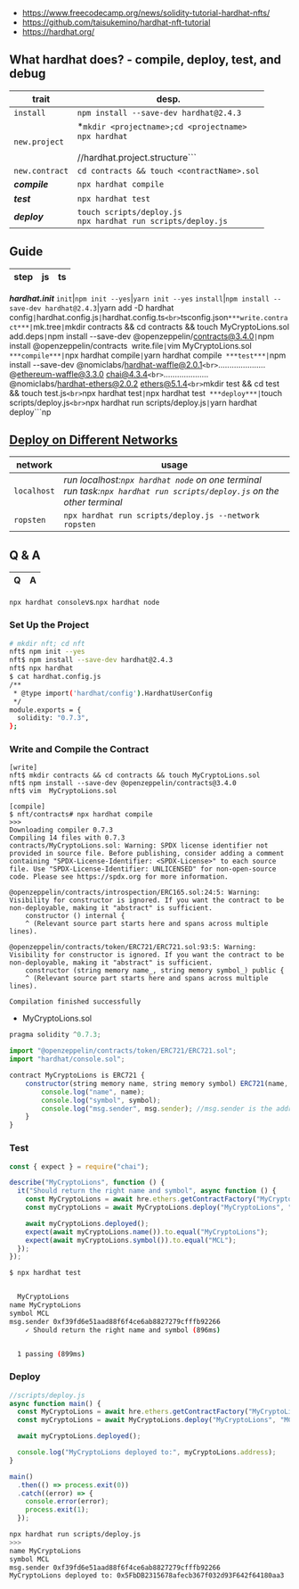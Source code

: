 - https://www.freecodecamp.org/news/solidity-tutorial-hardhat-nfts/
- https://github.com/taisukemino/hardhat-nft-tutorial
- https://hardhat.org/

## What hardhat does? - compile, deploy, test, and debug
trait|desp.
-----|----
```install```|```npm install --save-dev hardhat@2.4.3```
```new.project```|*```mkdir <projectname>;cd <projectname>```<br>```npx hardhat```<br><br>//hardhat.project.structure```|<br>contracts/<br>scripts/<br>test/<br>hardhat.config.js*
```new.contract```|```cd contracts && touch <contractName>.sol```
***compile***|```npx hardhat compile```
***test***|```npx hardhat test```
***deploy***|```touch scripts/deploy.js```<br>```npx hardhat run scripts/deploy.js```
## Guide
step|js|ts
----|---|----
***hardhat.init***
```init```|```npm init --yes```|```yarn init --yes```
```install```|```npm install --save-dev hardhat@2.4.3```|yarn add -D hardhat```
```config```|```hardhat.config.js```|```hardhat.config.ts```<br>```tsconfig.json```
***write.contract***|
```mk.tree```|```mkdir contracts && cd contracts && touch MyCryptoLions.sol```
```add.deps```|```npm install --save-dev @openzeppelin/contracts@3.4.0```|```npm install @openzeppelin/contracts```
```write.file```|```vim MyCryptoLions.sol```
***compile***|```npx hardhat compile```|```yarn hardhat compile```
***test***|```npm install --save-dev @nomiclabs/hardhat-waffle@2.0.1```<br>```..................... @ethereum-waffle@3.3.0 chai@4.3.4```<br>```.................... @nomiclabs/hardhat-ethers@2.0.2 ethers@5.1.4```<br>```mkdir test && cd test && touch test.js```<br>```npx hardhat test```|```npx hardhat test```
***deploy***|```touch scripts/deploy.js```<br>```npx hardhat run scripts/deploy.js```|```yarn hardhat deploy```np
## [Deploy on Different Networks](https://ethereum.stackexchange.com/questions/110271/hardhat-connecting-to-localhost-contract-for-tasks)
network|usage
---|----
```localhost```|*run localhost:```npx hardhat node``` on one terminal<br>run task:```npx hardhat run scripts/deploy.js``` on the other terminal*
```ropsten```|```npx hardhat run scripts/deploy.js --network ropsten```
## Q & A
Q|A
-|-
```npx hardhat console```vs.```npx hardhat node```
### Set Up the Project
```bash
# mkdir nft; cd nft
nft$ npm init --yes
nft$ npm install --save-dev hardhat@2.4.3
nft$ npx hardhat
$ cat hardhat.config.js 
/**
 * @type import('hardhat/config').HardhatUserConfig
 */
module.exports = {
  solidity: "0.7.3",
};
```
### Write and Compile the Contract
```
[write]
nft$ mkdir contracts && cd contracts && touch MyCryptoLions.sol
nft$ npm install --save-dev @openzeppelin/contracts@3.4.0
nft$ vim  MyCryptoLions.sol

[compile]
$ nft/contracts# npx hardhat compile
>>>
Downloading compiler 0.7.3
Compiling 14 files with 0.7.3
contracts/MyCryptoLions.sol: Warning: SPDX license identifier not provided in source file. Before publishing, consider adding a comment containing "SPDX-License-Identifier: <SPDX-License>" to each source file. Use "SPDX-License-Identifier: UNLICENSED" for non-open-source code. Please see https://spdx.org for more information.

@openzeppelin/contracts/introspection/ERC165.sol:24:5: Warning: Visibility for constructor is ignored. If you want the contract to be non-deployable, making it "abstract" is sufficient.
    constructor () internal {
    ^ (Relevant source part starts here and spans across multiple lines).

@openzeppelin/contracts/token/ERC721/ERC721.sol:93:5: Warning: Visibility for constructor is ignored. If you want the contract to be non-deployable, making it "abstract" is sufficient.
    constructor (string memory name_, string memory symbol_) public {
    ^ (Relevant source part starts here and spans across multiple lines).

Compilation finished successfully

```
- MyCryptoLions.sol
```js
pragma solidity ^0.7.3;

import "@openzeppelin/contracts/token/ERC721/ERC721.sol";
import "hardhat/console.sol";

contract MyCryptoLions is ERC721 {
    constructor(string memory name, string memory symbol) ERC721(name, symbol) {
        console.log("name", name);
        console.log("symbol", symbol);
        console.log("msg.sender", msg.sender); //msg.sender is the address that initially deploys a contract
    }
}
```
### Test
```js
const { expect } = require("chai");

describe("MyCryptoLions", function () {
  it("Should return the right name and symbol", async function () {
    const MyCryptoLions = await hre.ethers.getContractFactory("MyCryptoLions");
    const myCryptoLions = await MyCryptoLions.deploy("MyCryptoLions", "MCL");

    await myCryptoLions.deployed();
    expect(await myCryptoLions.name()).to.equal("MyCryptoLions");
    expect(await myCryptoLions.symbol()).to.equal("MCL");
  });
});
```
```bash
$ npx hardhat test


  MyCryptoLions
name MyCryptoLions
symbol MCL
msg.sender 0xf39fd6e51aad88f6f4ce6ab8827279cfffb92266
    ✓ Should return the right name and symbol (896ms)


  1 passing (899ms)

```
### Deploy
```js
//scripts/deploy.js
async function main() {
  const MyCryptoLions = await hre.ethers.getContractFactory("MyCryptoLions");
  const myCryptoLions = await MyCryptoLions.deploy("MyCryptoLions", "MCL");

  await myCryptoLions.deployed();

  console.log("MyCryptoLions deployed to:", myCryptoLions.address);
}

main()
  .then(() => process.exit(0))
  .catch((error) => {
    console.error(error);
    process.exit(1);
  });
```
```bash
npx hardhat run scripts/deploy.js
>>>
name MyCryptoLions
symbol MCL
msg.sender 0xf39fd6e51aad88f6f4ce6ab8827279cfffb92266
MyCryptoLions deployed to: 0x5FbDB2315678afecb367f032d93F642f64180aa3

```
